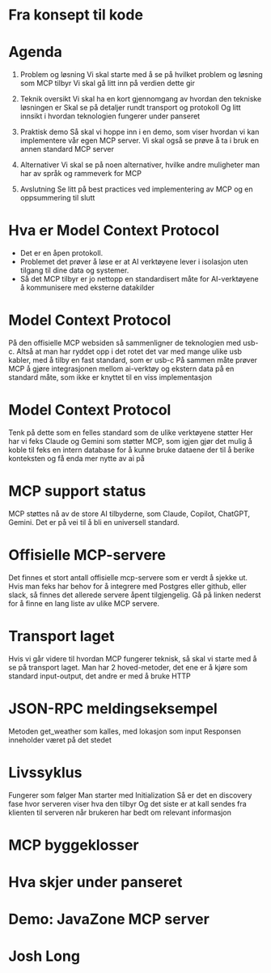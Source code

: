 # Fra konsept til kode


# Agenda

1. Problem og løsning
Vi skal starte med å se på hvilket problem og løsning som MCP tilbyr
Vi skal gå litt inn på verdien dette gir

2. Teknik oversikt
Vi skal ha en kort gjennomgang av hvordan den tekniske løsningen er
Skal se på detaljer rundt transport og protokoll
Og litt innsikt i hvordan teknologien fungerer under panseret

3. Praktisk demo
Så skal vi hoppe inn i en demo, som viser hvordan vi kan implementere vår egen MCP server.
Vi skal også se prøve å ta i bruk en annen standard MCP server

4. Alternativer
Vi skal se på noen alternativer, hvilke andre muligheter man har av språk og rammeverk for MCP

5. Avslutning
Se litt på best practices ved implementering av MCP og en oppsummering til slutt


# Hva er Model Context Protocol
- Det er en åpen protokoll.
- Problemet det prøver å løse er at AI verktøyene lever i isolasjon uten tilgang til dine data og systemer.
- Så det MCP tilbyr er jo nettopp en standardisert måte for AI-verktøyene å kommunisere med eksterne datakilder


# Model Context Protocol
På den offisielle MCP websiden så sammenligner de teknologien med usb-c.
Altså at man har ryddet opp i det rotet det var med mange ulike usb kabler, med å tilby en fast standard, som er usb-c
På sammen måte prøver MCP å gjøre integrasjonen mellom ai-verktøy og ekstern data på en standard måte, som ikke er knyttet til en viss implementasjon


# Model Context Protocol
Tenk på dette som en felles standard som de ulike verktøyene støtter
Her har vi feks Claude og Gemini som støtter MCP, som igjen gjør det mulig å koble til feks en intern database for å kunne bruke dataene der til å berike konteksten og få enda mer nytte av ai på


# MCP support status
MCP støttes nå av de store AI tilbyderne, som Claude, Copilot, ChatGPT, Gemini.
Det er på vei til å bli en universell standard.


# Offisielle MCP-servere
Det finnes et stort antall offisielle mcp-servere som er verdt å sjekke ut.
Hvis man feks har behov for å integrere med Postgres eller github, eller slack, så finnes det allerede servere åpent tilgjengelig.
Gå på linken nederst for å finne en lang liste av ulike MCP servere.


# Transport laget
Hvis vi går videre til hvordan MCP fungerer teknisk, så skal vi starte med å se på transport laget.
Man har 2 hoved-metoder, det ene er å kjøre som standard input-output, det andre er med å bruke HTTP


# JSON-RPC meldingseksempel
Metoden get_weather som kalles, med lokasjon som input
Responsen inneholder været på det stedet


# Livssyklus
Fungerer som følger
Man starter med Initialization
Så er det en discovery fase hvor serveren viser hva den tilbyr
Og det siste er at kall sendes fra klienten til serveren når brukeren har bedt om relevant informasjon


# MCP byggeklosser


# Hva skjer under panseret


# Demo: JavaZone MCP server


# Josh Long